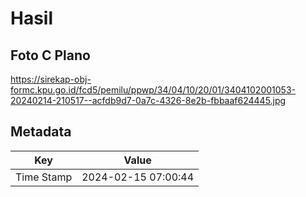 # Hasil

## Foto C Plano

https://sirekap-obj-formc.kpu.go.id/fcd5/pemilu/ppwp/34/04/10/20/01/3404102001053-20240214-210517--acfdb9d7-0a7c-4326-8e2b-fbbaaf624445.jpg


## Metadata

| Key        | Value               |
| ---------- | ------------------- |
| Time Stamp | 2024-02-15 07:00:44 |



